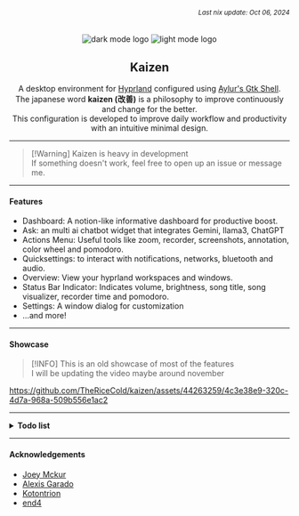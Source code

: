 ###### *<div align=right><sub>Last nix update: Oct 06, 2024</sub></div>*

<div align=center>

![dark mode logo](https://github.com/thericecold/kaizen/blob/main/ags/assets/logo-dark.png#gh-dark-mode-only)
![light mode logo](https://github.com/thericecold/kaizen/blob/main/ags/assets/logo-light.png#gh-light-mode-only)
## Kaizen
A desktop environment for [Hyprland](https://github.com/hyprwm/Hyprland) configured using [Aylur's Gtk Shell](https://github.com/aylur/ags).<br/>
The japanese word **kaizen (改善)** is a philosophy to improve continuously and change for the better.<br/>
This configuration is developed to improve daily workflow and productivity with an intuitive minimal design.

</div>

---

> [!Warning] Kaizen is heavy in development<br>
> If something doesn't work, feel free to open up an issue or message me.

---
#### Features
- Dashboard: A notion-like informative dashboard for productive boost.
- Ask: an multi ai chatbot widget that integrates Gemini, llama3, ChatGPT
- Actions Menu: Useful tools like zoom, recorder, screenshots, annotation, color wheel and pomodoro.
- Quicksettings: to interact with notifications, networks, bluetooth and audio.
- Overview: View your hyprland workspaces and windows.
- Status Bar Indicator: Indicates volume, brightness, song title, song visualizer, recorder time and pomodoro.
- Settings: A window dialog for customization
- ...and more!

---
#### Showcase
> [!INFO] This is an old showcase of most of the features<br>
> I will be updating the video maybe around november

https://github.com/TheRiceCold/kaizen/assets/44263259/4c3e38e9-320c-4d7a-968a-509b556e1ac2

---

<details>
  <summary><h4 style='display: inline'>Todo list</h4></summary>

##### Windows/Widgets
- [x] Status bar(topbar)
- [x] Workspace and window clients overview
- [x] App Launcher
- [x] Quicksettings
- [x] Calendar
- [ ] Lockscreen (available but will be updated)
- [ ] Greeter

##### Ask (chatbot)
- [x] Gemini
- [ ] ChatGPT
- [ ] llama

##### Dashboard
- [x] spotify player
- [x] weather widget
- [x] github contributions widget
- [x] date and time progress widget
- [ ] random knowledge widget
- [x] quotes
- [x] facts
- [x] verses
- [ ] questions
- [ ] task warrior (WIP)
- [ ] calculator

##### Popups
- [x] Music Player
- [x] Notifications
- [x] On-screen Keyboard
- [x] Color wheel and picker tool
- [x] Annotation tool (screen drawing)

##### Settings dialog
- [x] colors
- [x] UI and Hyprland
- [ ] dashboard

</details>


---
#### Acknowledgements
- [Joey Mckur](https://github.com/aylur/ags)
- [Alexis Garado](https://github.com/garado)
- [Kotontrion](https://github.com/kotontrion/dotfiles)
- [end4](https://github.com/end-4/dots-hyprland)
